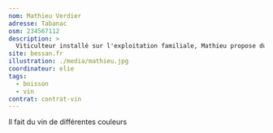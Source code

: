 ```yaml
---
nom: Mathieu Verdier
adresse: Tabanac
osm: 234567112
description: >
  Viticulteur installé sur l'exploitation familiale, Mathieu propose du vin bio
site: bessan.fr
illustration: ./media/mathieu.jpg 
coordinateur: elie
tags:
  - boisson
  - vin
contrat: contrat-vin
---
```


Il fait du vin de différentes couleurs